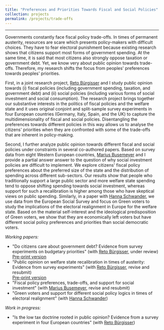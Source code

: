 ```yaml
---
title: "Preferences and Priorities Towards Fiscal and Social Policies"
collection: projects
permalink: /projects/trade-offs
---
```


------

Governments constantly face fiscal policy trade-offs. In times of permanent austerity, resources are scare which presents policy-makers with difficult choices. They have to fear electoral punishment because existing research shows that citizens support most forms of government spending. At the same time, it is said that most citizens also strongly oppose taxation or government debt. Yet, we know very about public opinion towards trade-offs. Therefore, my research shifts the focus from peoples' preferences towards peoples' priorities.

First, in a joint research project, [Reto Bürgisser](https://retobuergisser.com/) and I study public opinion towards (i) fiscal policies (including government spending, taxation, and government debt) and (ii) social policies (including various forms of social investment and social consumption). The research project brings together our substantive interests in the politics of fiscal policies and the welfare state and it uses original conjoint and split-sample survey experiments in four European countries (Germany, Italy, Spain, and the UK) to capture the multidimensionality of fiscal and social policies. Disentangling the preferences towards different policies in this way allows us to analyse the citizens' priorities when they are confronted with some of the trade-offs that are inherent in policy-making.  

Second, I further analyze public opinion towards different fiscal and social policies under constraints in several co-authored papers. Based on survey data from eight Western European countries, [Marius Busemeyer](https://www.polver.uni-konstanz.de/en/busemeyer/team/prof-dr-marius-r-busemeyer/) and I provide a partial answer answer to the question of why social investment policies are difficult to implement. We explore citizens' fiscal policy preferences about the preferred size of the state and the distribution of spending across different sub-sectors. Our results show that people who traditionally support a large public sector and more welfare state spending tend to oppose shifting spending towards social investment, whereas support for such a recalibration is higher among those who have skeptical views on public spending. Similarly, in a paper with [Hanna Schwander](www.schwander-hanna.ch), we use data from the European Social Survey and focus on Green voters to study the implications of the electoral realignment in Europe for the welfare state. Based on the material self-interest and the ideological predisposition of Green voters, we show that they are economically left voters but have different social policy preferences and priorities than social democratic voters. 

*Working papers:*

* "Do citizens care about government debt? Evidence from survey experiments on budgetary priorities" (with [Reto Bürgisser](https://retobuergisser.com/), under review) <br/>
[Pre-print version](https://osf.io/preprints/socarxiv/gw5ea/)
* "Public opinion on welfare state recalibration in times of austerity: Evidence from survey experiments" (with [Reto Bürgisser](https://retobuergisser.com/), revise and resubmit) <br/>
[Pre-print version](https://osf.io/preprints/socarxiv/uj6eq/)
* "Fiscal policy preferences, trade-offs, and support for social investment" (with [Marius Busemeyer](https://www.polver.uni-konstanz.de/en/busemeyer/team/prof-marius-r-busemeyer/), revise and resubmit)
* "Green voters and support for different social policy logics in times of electoral realignment" (with [Hanna Schwander](www.schander-hanna.ch))

*Work in progress:*
* "Is the low tax doctrine rooted in public opinion? Evidence from a survey experiment in four European countries" (with [Reto Bürgisser](https://retobuergisser.com/))